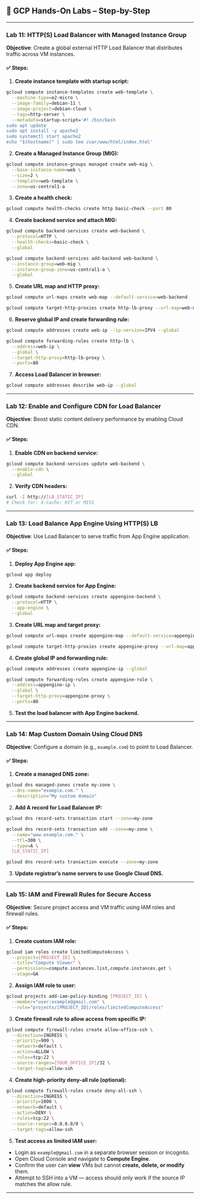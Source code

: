 ## 🧪 GCP Hands-On Labs – Step-by-Step 



---

### **Lab 11: HTTP(S) Load Balancer with Managed Instance Group**

**Objective**: Create a global external HTTP Load Balancer that distributes traffic across VM instances.

#### ✅ Steps:

1. **Create instance template with startup script:**

```bash
gcloud compute instance-templates create web-template \
  --machine-type=e2-micro \
  --image-family=debian-11 \
  --image-project=debian-cloud \
  --tags=http-server \
  --metadata=startup-script='#! /bin/bash
sudo apt update
sudo apt install -y apache2
sudo systemctl start apache2
echo "$(hostname)" | sudo tee /var/www/html/index.html'
```

2. **Create a Managed Instance Group (MIG):**

```bash
gcloud compute instance-groups managed create web-mig \
  --base-instance-name=web \
  --size=2 \
  --template=web-template \
  --zone=us-central1-a
```

3. **Create a health check:**

```bash
gcloud compute health-checks create http basic-check --port 80
```

4. **Create backend service and attach MIG:**

```bash
gcloud compute backend-services create web-backend \
  --protocol=HTTP \
  --health-checks=basic-check \
  --global

gcloud compute backend-services add-backend web-backend \
  --instance-group=web-mig \
  --instance-group-zone=us-central1-a \
  --global
```

5. **Create URL map and HTTP proxy:**

```bash
gcloud compute url-maps create web-map --default-service=web-backend

gcloud compute target-http-proxies create http-lb-proxy --url-map=web-map
```

6. **Reserve global IP and create forwarding rule:**

```bash
gcloud compute addresses create web-ip --ip-version=IPV4 --global

gcloud compute forwarding-rules create http-lb \
  --address=web-ip \
  --global \
  --target-http-proxy=http-lb-proxy \
  --ports=80
```

7. **Access Load Balancer in browser:**

```bash
gcloud compute addresses describe web-ip --global
```

---

### **Lab 12: Enable and Configure CDN for Load Balancer**

**Objective**: Boost static content delivery performance by enabling Cloud CDN.

#### ✅ Steps:

1. **Enable CDN on backend service:**

```bash
gcloud compute backend-services update web-backend \
  --enable-cdn \
  --global
```

2. **Verify CDN headers:**

```bash
curl -I http://[LB_STATIC_IP]
# Check for: X-Cache: HIT or MISS
```

---

### **Lab 13: Load Balance App Engine Using HTTP(S) LB**

**Objective**: Use Load Balancer to serve traffic from App Engine application.

#### ✅ Steps:

1. **Deploy App Engine app:**

```bash
gcloud app deploy
```

2. **Create backend service for App Engine:**

```bash
gcloud compute backend-services create appengine-backend \
  --protocol=HTTP \
  --app-engine \
  --global
```

3. **Create URL map and target proxy:**

```bash
gcloud compute url-maps create appengine-map --default-service=appengine-backend

gcloud compute target-http-proxies create appengine-proxy --url-map=appengine-map
```

4. **Create global IP and forwarding rule:**

```bash
gcloud compute addresses create appengine-ip --global

gcloud compute forwarding-rules create appengine-rule \
  --address=appengine-ip \
  --global \
  --target-http-proxy=appengine-proxy \
  --ports=80
```

5. **Test the load balancer with App Engine backend.**

---

### **Lab 14: Map Custom Domain Using Cloud DNS**

**Objective**: Configure a domain (e.g., `example.com`) to point to Load Balancer.

#### ✅ Steps:

1. **Create a managed DNS zone:**

```bash
gcloud dns managed-zones create my-zone \
  --dns-name="example.com." \
  --description="My custom domain"
```

2. **Add A record for Load Balancer IP:**

```bash
gcloud dns record-sets transaction start --zone=my-zone

gcloud dns record-sets transaction add --zone=my-zone \
  --name="www.example.com." \
  --ttl=300 \
  --type=A \
  [LB_STATIC_IP]

gcloud dns record-sets transaction execute --zone=my-zone
```

3. **Update registrar’s name servers to use Google Cloud DNS.**

---

### **Lab 15: IAM and Firewall Rules for Secure Access**

**Objective**: Secure project access and VM traffic using IAM roles and firewall rules.

#### ✅ Steps:

1. **Create custom IAM role:**

```bash
gcloud iam roles create limitedComputeAccess \
  --project=[PROJECT_ID] \
  --title="Compute Viewer" \
  --permissions=compute.instances.list,compute.instances.get \
  --stage=GA
```

2. **Assign IAM role to user:**

```bash
gcloud projects add-iam-policy-binding [PROJECT_ID] \
  --member="user:example@gmail.com" \
  --role="projects/[PROJECT_ID]/roles/limitedComputeAccess"
```

3. **Create firewall rule to allow access from specific IP:**

```bash
gcloud compute firewall-rules create allow-office-ssh \
  --direction=INGRESS \
  --priority=900 \
  --network=default \
  --action=ALLOW \
  --rules=tcp:22 \
  --source-ranges=[YOUR_OFFICE_IP]/32 \
  --target-tags=allow-ssh
```

4. **Create high-priority deny-all rule (optional):**

```bash
gcloud compute firewall-rules create deny-all-ssh \
  --direction=INGRESS \
  --priority=1000 \
  --network=default \
  --action=DENY \
  --rules=tcp:22 \
  --source-ranges=0.0.0.0/0 \
  --target-tags=allow-ssh
```

5. **Test access as limited IAM user:**

* Login as `example@gmail.com` in a separate browser session or incognito.
* Open Cloud Console and navigate to **Compute Engine**.
* Confirm the user can **view** VMs but cannot **create, delete, or modify** them.
* Attempt to SSH into a VM — access should only work if the source IP matches the allow rule.

---

